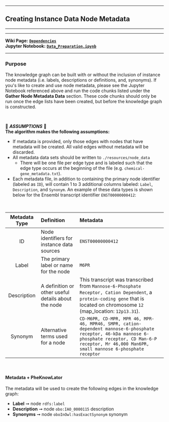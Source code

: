 ***
## Creating Instance Data Node Metadata  
***
***

**Wiki Page:** **[`Dependencies`](https://github.com/callahantiff/PheKnowLator/wiki/Dependencies#node-metadata)**  
**Jupyter Notebook:** **[`Data_Preparation.ipynb`](https://github.com/callahantiff/PheKnowLator/blob/master/Data_Preparation.ipynb)**  

___

### Purpose
The knowledge graph can be built with or without the inclusion of instance node metadata (i.e. labels, descriptions or definitions, and, synonyms). If you's like to create and use node metadata, please see the Jupyter Notebook referenced above and run the code chunks listed under the **Gather Node Metadata Data** section. These code chunks should only be run once the edge lists have been created, but before the knowledge graph is constructed.

<br>

🛑 *<b>ASSUMPTIONS</b>* 🛑  
**The algorithm makes the following assumptions:**
- If metadata is provided, only those edges with nodes that have metadata will be created. All valid edges without metadata     will be discarded.
- All metadata data sets should be written to `./resources/node_data`  
  - There will be one file per edge type and is labeled such that the edge type occurs at the beginning of the file
   (e.g. `chemical-gene_metadata.txt`).
- Each metadata file, in addition to containing the primary node identifier (labeled as `ID`), will contain 1 to 3
 additional columns labeled: `Label`, `Description`, and `Synonym`. An example of these data types is shown
  below for the Ensembl transcript identifier `ENST00000000412`:  

<br>

| **Metadata Type** | **Definition** | **Metadata**  | 
| :---: | :--- | :--- | 
| ID | Node identifiers for instance data sources | `ENST00000000412` |
| Label | The primary label or name for the node | `M6PR` |       
| Description | A definition or other useful details about the node | This transcript was transcribed from `Mannose-6-Phosphate Receptor, Cation Dependent`, a `protein-coding gene` that is located on chromosome `12` (map_location: `12p13.31`). |        
| Synonym | Alternative terms used for a node | `CD-M6PR, CD-MPR, MPR 46, MPR-46, MPR46, SMPR, cation-dependent mannose-6-phosphate receptor, 46-kDa mannose 6-phosphate receptor, CD Man-6-P receptor, Mr 46,000 Man6PR, small mannose 6-phosphate receptor` |           

<br>

#### Metadata + PheKnowLator
The metadata will be used to create the following edges in the knowledge graph:  
- **Label** ➞ node `rdfs:label`  
- **Description** ➞ node `obo:IAO_0000115` description 
- **Synonyms** ➞ node `oboInOwl:hasExactSynonym` synonym 
